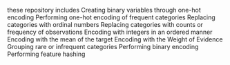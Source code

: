 these repository includes 
Creating binary variables through one-hot encoding
Performing one-hot encoding of frequent categories
Replacing categories with ordinal numbers
Replacing categories with counts or frequency of observations
Encoding with integers in an ordered manner
Encoding with the mean of the target
Encoding with the Weight of Evidence
Grouping rare or infrequent categories
Performing binary encoding
Performing feature hashing
